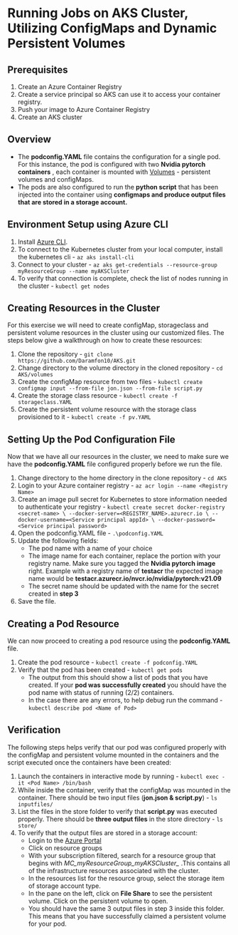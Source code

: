 # Running Jobs on AKS Cluster, Utilizing ConfigMaps and Dynamic Persistent Volumes
## Prerequisites
 1. Create an Azure Container Registry
 2. Create a service principal so AKS can use it to access your container registry.
 3. Push your image to Azure Container Registry
 4. Create an AKS cluster

## Overview

- The **podconfig.YAML** file contains the configuration for a single pod. For this instance, the pod is configured with two **Nvidia pytorch containers** , each container is mounted with [Volumes](https://docs.microsoft.com/en-us/azure/aks/concepts-storage) - persistent volumes and configMaps.
- The pods are also configured to run the **python script** that has been injected into the container using **configmaps and produce output files that are stored in a storage account.**

## Environment Setup using Azure CLI
1. Install [Azure CLI](https://docs.microsoft.com/en-us/cli/azure/install-azure-cli-windows?tabs=azure-cli). 
2. To connect to the Kubernetes cluster from your local computer, install the kubernetes cli - `az aks install-cli`
3. Connect to your cluster - `az aks get-credentials --resource-group myResourceGroup --name myAKSCluster`
4. To verify that connection is complete, check the list of nodes running in the cluster - `kubectl get nodes`

## Creating Resources in the Cluster

For this exercise we will need to create configMap, storageclass and persistent volume resources in the cluster using our customized files. The steps below give a walkthrough on how to create these resources:
1. Clone the repository - `git clone https://github.com/Daramfon10/AKS.git`
2. Change directory to the volume directory in the cloned repository - `cd AKS/volumes`
3. Create the configMap resource from two files - `kubectl create configmap input --from-file jon.json --from-file script.py`
4. Create the storage class resource - `kubectl create -f storageclass.YAML`
5. Create the persistent volume resource with the storage class provisioned to it - `kubectl create -f pv.YAML`

## Setting Up the Pod Configuration File

Now that we have all our resources in the cluster, we need to make sure we have the **podconfig.YAML** file configured properly before we run the file.
1. Change directory to the home directory in the clone repository - `cd AKS`
2. Login to your Azure container registry - `az acr login --name <Registry Name>`
3. Create an image pull secret for Kubernetes to store information needed to authenticate your registry - `kubectl create secret docker-registry <secret-name> \
    --docker-server=<REGISTRY_NAME>.azurecr.io \
    --docker-username=<Service principal appId> \
    --docker-password=<Service principal password>`
3. Open the podconfig.YAML file - `.\podconfig.YAML`
4. Update the following fields:
   -  The pod name with a name of your choice
   -  The image name for each container, replace the <Registry Name> portion with your registry name. Make sure you tagged the **Nvidia pytorch image** right. Example with a registry name of **testacr** the expected image name would be **testacr.azurecr.io/nvcr.io/nvidia/pytorch:v21.09**
   - The secret name should be updated with the name for the secret created in **step 3**
5. Save the file.
 
 ## Creating a Pod Resource
 
 We can now proceed to creating a pod resource using the **podconfig.YAML** file.
 1. Create the pod resource - `kubectl create -f podconfig.YAML`
 2. Verify that the pod has been created - `kubectl get pods`
    - The output from this should show a list of pods that you have created. If your **pod was successfully created** you should have the pod name with status of running (2/2) containers. 
    - In the case there are any errors, to help debug run the command - `kubectl describe pod <Name of Pod>`
 
 ## Verification
 
 The following steps helps verify that our pod was configured properly with the configMap and persistent volume mounted in the containers and the script executed once the containers have been created:
 1. Launch the containers in interactive mode by running - `kubectl exec -it <Pod Name> /bin/bash`
 2. While inside the container, verify that the configMap was mounted in the container. There should be two input files (**jon.json & script.py**) - `ls inputfiles/`
 3. List the files in the store folder to verify that **script.py** was executed properly. There should be **three output files** in the store directory - `ls store/`
 4. To verify that the output files are stored in a storage account:
    - Login to the [Azure Portal](portal.azure.com)
    - Click on resource groups
    - With your subscription filtered, search for a resource group that begins with *MC_myResourceGroup_myAKSCluster_* .This contains all of the infrastructure resources associated with the cluster.
    - In the resources list for the resource group, select the storage item of storage account type. 
    - In the pane on the left, click on **File Share** to see the persistent volume. Click on the persistent volume to open.
    - You should have the same 3 output files in step 3 inside this folder. This means that you have successfully claimed a persistent volume for your pod.
